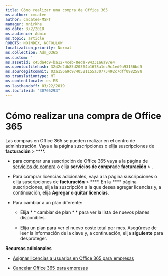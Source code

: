 ```yaml
---
title: Cómo realizar una compra de Office 365
ms.author: cmcatee
author: cmcatee-MSFT
manager: mnirkhe
ms.date: 3/2/2018
ms.audience: Admin
ms.topic: article
ROBOTS: NOINDEX, NOFOLLOW
localization_priority: Normal
ms.collection: Adm_O365
ms.custom: ''
ms.assetid: c45da4c9-ba12-4ceb-8eda-94331a6a97e4
ms.openlocfilehash: 3242e2db85d20364b1678a1ec9c1ed9a93156bd5
ms.sourcegitcommit: 03a156a9c9740521155a30775492c7dff0982588
ms.translationtype: MT
ms.contentlocale: es-ES
ms.lasthandoff: 03/22/2019
ms.locfileid: "30766293"
---
```

# <a name="how-to-make-an-office-365-purchase"></a>Cómo realizar una compra de Office 365

Las compras en Office 365 se pueden realizar en el centro de administración. Vaya a la [](https://go.microsoft.com/fwlink/p/?linkid=842054) página suscripciones o elija suscripciones de **facturación** \> ****.
  
- para comprar una suscripción de Office 365 vaya a la página de [servicios de compra](https://go.microsoft.com/fwlink/p/?linkid=868433) o elija **servicios de compra**de **facturación** \> .
    
- Para comprar licencias adicionales, vaya a [](https://go.microsoft.com/fwlink/p/?linkid=842054) la página suscripciones o elija suscripciones de **facturación** \> ****. En la **** página suscripciones, elija la suscripción a la que desea agregar licencias y, a continuación, elija **Agregar o quitar licencias**.
    
- Para cambiar a un plan diferente:
    
  - Elija * * cambiar de plan * * para ver la lista de nuevos planes disponibles. 
    
  - Elija un plan para ver el nuevo coste total por mes. Asegúrese de leer la información de la clave y, a continuación, elija **siguiente** para desproteger. 
    
 **Recursos adicionales**
  
- [Asignar licencias a usuarios en Office 365 para empresas](https://support.office.com/article/997596b5-4173-4627-b915-36abac6786dc)
    
- [Cancelar Office 365 para empresas](https://support.office.com/article/b1bc0bef-4608-4601-813a-cdd9f746709a)
    

